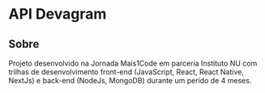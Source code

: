 # API Devagram 

## Sobre
Projeto desenvolvido na Jornada Mais1Code em parceria Instituto NU com trilhas de desenvolvimento front-end (JavaScript, React, React Native, NextJs) e back-end (NodeJs, MongoDB) durante um perído de 4 meses.

